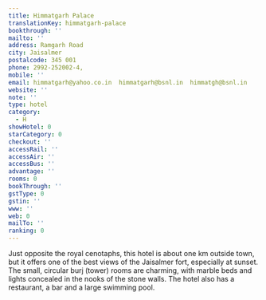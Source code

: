 ```yaml
---
title: Himmatgarh Palace
translationKey: himmatgarh-palace
bookthrough: ''
mailto: ''
address: Ramgarh Road
city: Jaisalmer
postalcode: 345 001
phone: 2992-252002-4,
mobile: ''
email: himmatgarh@yahoo.co.in  himmatgarh@bsnl.in  himmatgh@bsnl.in
website: ''
note: ''
type: hotel
category:
  - H
showHotel: 0
starCategory: 0
checkout: ''
accessRail: ''
accessAir: ''
accessBus: ''
advantage: ''
rooms: 0
bookThrough: ''
gstType: 0
gstin: ''
www: ''
web: 0
mailTo: ''
ranking: 0
---
```







Just opposite the royal cenotaphs, this hotel is about one km outside town, but it offers one of the best views of the Jaisalmer fort, especially at sunset.     The small, circular burj (tower) rooms are charming, with marble beds and lights concealed in the nooks of the stone walls. The hotel also has a restaurant, a bar and a large swimming pool.